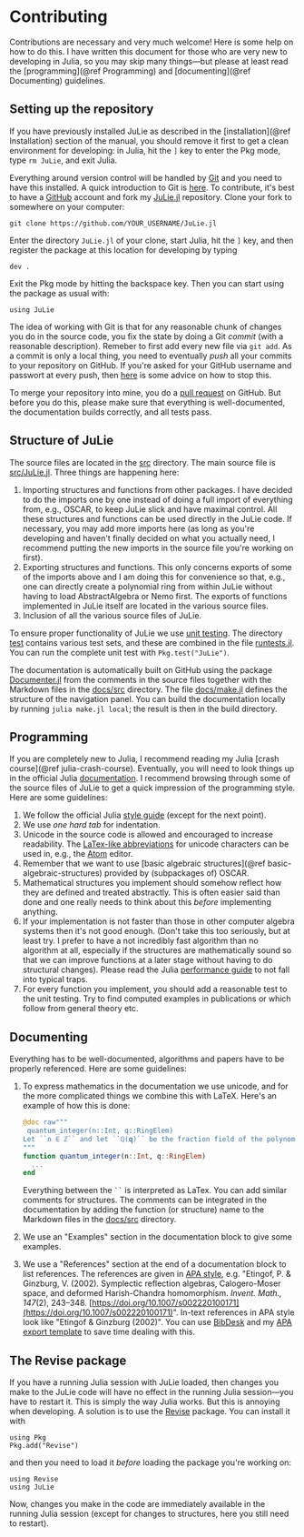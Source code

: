 # Contributing

Contributions are necessary and very much welcome! Here is some help on how to do this. I have written this document for those who are very new to developing in Julia, so you may skip many things—but please at least read the [programming](@ref Programming) and [documenting](@ref Documenting) guidelines.

## Setting up the repository

If you have previously installed JuLie as described in the [installation](@ref Installation) section of the manual, you should remove it first to get a clean environment for developing: in Julia, hit the ```]``` key to enter the Pkg mode, type ```rm JuLie```, and exit Julia.

Everything around version control will be handled by [Git](https://git-scm.com/downloads) and you need to have this installed. A quick introduction to Git is [here](https://docs.gitlab.com/ee/gitlab-basics/start-using-git.html). To contribute, it's best to have a [GitHub](https://github.com) account and fork my [JuLie.jl](https://github.com/ulthiel/JuLie.jl) repository. Clone your fork to somewhere on your computer:

```
git clone https://github.com/YOUR_USERNAME/JuLie.jl
```

Enter the directory ```JuLie.jl``` of your clone, start Julia, hit the ```]``` key, and then register the package at this location for developing by typing

```
dev .
```

Exit the Pkg mode by hitting the backspace key. Then you can start using the package as usual with:

```
using JuLie
```

The idea of working with Git is that for any reasonable chunk of changes you do in the source code, you fix the state by doing a Git *commit* (with a reasonable description). Remeber to first add every new file via ```git add```. As a commit is only a local thing, you need to eventually *push* all your commits to your repository on GitHub. If you're asked for your GitHub username and passwort at every push, then [here](https://docs.github.com/en/get-started/getting-started-with-git/why-is-git-always-asking-for-my-password) is some advice on how to stop this.

To merge your repository into mine, you do a [pull request](https://docs.github.com/en/github/collaborating-with-pull-requests/proposing-changes-to-your-work-with-pull-requests/about-pull-requests) on GitHub. But before you do this, please make sure that everything is well-documented, the documentation builds correctly, and all tests pass.

## Structure of JuLie

The source files are located in the [src](https://github.com/ulthiel/JuLie.jl/tree/master/src) directory. The main source file is [src/JuLie.jl](https://github.com/ulthiel/JuLie.jl/blob/master/src/JuLie.jl). Three things are happening here:

1. Importing structures and functions from other packages. I have decided to do the imports one by one instead of doing a full import of everything from, e.g., OSCAR, to keep JuLie slick and have maximal control. All these structures and functions can be used directly in the JuLie code. If necessary, you may add more imports here (as long as you're developing and haven't finally decided on what you actually need, I recommend putting the new imports in the source file you're working on first).
2. Exporting structures and functions. This only concerns exports of some of the imports above and I am doing this for convenience so that, e.g., one can directly create a polynomial ring from within JuLie without having to load AbstractAlgebra or Nemo first. The exports of functions implemented in JuLie itself are located in the various source files.
3. Inclusion of all the various source files of JuLie.

To ensure proper functionality of JuLie we use [unit testing](https://docs.julialang.org/en/v1/stdlib/Test/). The directory [test](https://github.com/ulthiel/JuLie.jl/tree/master/test) contains various test sets, and these are combined in the file [runtests.jl](https://github.com/ulthiel/JuLie.jl/blob/master/test/runtests.jl). You can run the complete unit test with ```Pkg.test("JuLie")```.

The documentation is automatically built on GitHub using the package [Documenter.jl](https://github.com/JuliaDocs/Documenter.jl) from the comments in the source files together with the Markdown files in the [docs/src](https://github.com/ulthiel/JuLie.jl/tree/master/docs) directory. The file [docs/make.jl](https://github.com/ulthiel/JuLie.jl/blob/master/docs/make.jl) defines the structure of the navigation panel. You can build the documentation locally by running ```julia make.jl local```; the result is then in the build directory.

## Programming

If you are completely new to Julia, I recommend reading my Julia [crash course](@ref julia-crash-course). Eventually, you will need to look things up in the official Julia [documentation](https://docs.julialang.org/en/v1/). I recommend browsing through some of the source files of JuLie to get a quick impression of the programming style. Here are some guidelines:

1. We follow the official Julia [style guide](https://docs.julialang.org/en/v1/manual/style-guide/) (except for the next point).
2. We use *one hard tab* for indentation.
3. Unicode in the source code is allowed and encouraged to increase readability. The [LaTex-like abbreviations](https://docs.julialang.org/en/v1/manual/unicode-input/) for unicode characters can be used in, e.g., the [Atom](https://atom.io) editor.
4. Remember that we want to use [basic algebraic structures](@ref basic-algebraic-structures) provided by (subpackages of) OSCAR.
5. Mathematical structures you implement should somehow reflect how they are defined and treated abstractly. This is often easier said than done and one really needs to think about this *before* implementing anything.
6. If your implementation is not faster than those in other computer algebra systems then it's not good enough. (Don't take this too seriously, but at least try. I prefer to have a not incredibly fast algorithm than no algorithm at all, especially if the structures are mathematically sound so that we can improve functions at a later stage without having to do structural changes). Please read the Julia [performance guide](https://docs.julialang.org/en/v1/manual/performance-tips/) to not fall into typical traps.
7. For every function you implement, you should add a reasonable test to the unit testing. Try to find computed examples in publications or which follow from general theory etc.

## Documenting

Everything has to be well-documented, algorithms and papers have to be properly referenced. Here are some guidelines:

1. To express mathematics in the documentation we use unicode, and for the more complicated things we combine this with LaTeX. Here's an example of how this is done:

   ```julia
   @doc raw"""
   	quantum_integer(n::Int, q::RingElem)
   Let ``n ∈ ℤ`` and let ``ℚ(𝐪)`` be the fraction field of the polynomial ring ``ℤ[𝐪]``...
   """
   function quantum_integer(n::Int, q::RingElem)
     ...
   end
   ```

   Everything between the ``` `` ``` is interpreted as LaTex. You can add similar comments for structures. The comments can be integrated in the documentation by adding the function (or structure) name to the Markdown files in the [docs/src](https://github.com/ulthiel/JuLie.jl/tree/master/docs/src) directory.

2. We use an "Examples" section in the documentation block to give some examples.

3. We use a "References" section at the end of a documentation block to list references. The references are given in [APA style](https://en.wikipedia.org/wiki/APA_style), e.g. "Etingof, P. & Ginzburg, V. (2002). Symplectic reflection algebras, Calogero-Moser space, and deformed Harish-Chandra homomorphism. *Invent. Math., 147*(2), 243–348. [https://doi.org/10.1007/s002220100171](https://doi.org/10.1007/s002220100171)". In-text references in APA style look like "Etingof & Ginzburg (2002)". You can use [BibDesk](https://bibdesk.sourceforge.io) and my [APA export template](https://gist.github.com/ulthiel/3ecbc5b9e95beae896958028a0e42ca4) to save time dealing with this.

## The Revise package

If you have a running Julia session with JuLie loaded, then changes you make to the JuLie code will have no effect in the running Julia session—you have to restart it. This is simply the way Julia works. But this is annoying when developing. A solution is to use the [Revise](https://timholy.github.io/Revise.jl/v0.6/) package. You can install it with

```julia-repl
using Pkg
Pkg.add("Revise")
```

and then you need to load it *before* loading the package you're working on:

```julia-repl
using Revise
using JuLie
```

Now, changes you make in the code are immediately available in the running Julia session (except for changes to structures, here you still need to restart).
